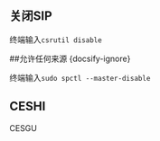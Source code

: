 ## 关闭SIP

终端输入`csrutil disable`

##允许任何来源 {docsify-ignore}

终端输入`sudo spctl --master-disable`

## CESHI

CESGU 

